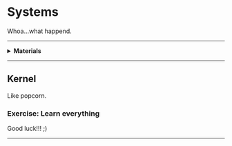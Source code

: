 # Systems

Whoa...what happend.

----

<details><summary><b>Materials</b></summary><p>

Contents|Description| # |Data|Link|
:-------|:----------|:-:|:--:|:--:|
Computer (RPi4)|Raspberry Pi 4b with 4 GB RAM|1|[-D-](_data/datasheets/rpi4b_4gb.pdf)|[-L-](https://uk.farnell.com/raspberry-pi/rpi4-modbp-4gb/raspberry-pi-4-model-b-4gb/dp/3051887)
Heatsinks|Heatsinks for RPi 4b chips|1|[-D-](_data/datasheets/rpi4b_heatsinks.jpg)|[-L-](https://www.amazon.co.uk/gp/product/B07VRNT3HX)
Power supply|5V/3A (15W) USB Type-C power supply|1|[-D-](_data/datasheets/rpi_power_supply_5V3A.pdf)|[-L-](https://uk.farnell.com/raspberry-pi/sc0212/rpi-power-supply-usb-c-5-1v-3a/dp/3106940)
SD card|16 GB micro SD card|1|[-D-](_data/datasheets/SanDisk-SDSQUAR-016G-GN6MA-datasheet.pdf)|[-L-](https://uk.farnell.com/sandisk/sdsquar-016g-gn6ma/memory-card-microsdhc-uhs-i-16gb/dp/2931924)
UPS|Uninterrupted power supply and battery charger|1|[-D-](https://wiki.52pi.com/index.php/UPS_for_Raspberry_Pi_4B/3B+/3B_SKU:_EP-0114)|[-L-](https://www.amazon.co.uk/gp/product/B082KJJMP2)
Battery (18650)|Lition-Ion 3.7V 3000 mAh 18650 battery|2|-|[-L-](https://www.amazon.co.uk/gp/product/B07TFSDKDV)

Required|Description| # |Box|
:-------|:----------|:-:|:-:|
Multimeter|(Sealy MM18) pocket digital multimeter|1|[white](/boxes/white/README.md)|

</p></details>

----

## Kernel

Like popcorn.

### Exercise: Learn everything

Good luck!!! ;)

----
